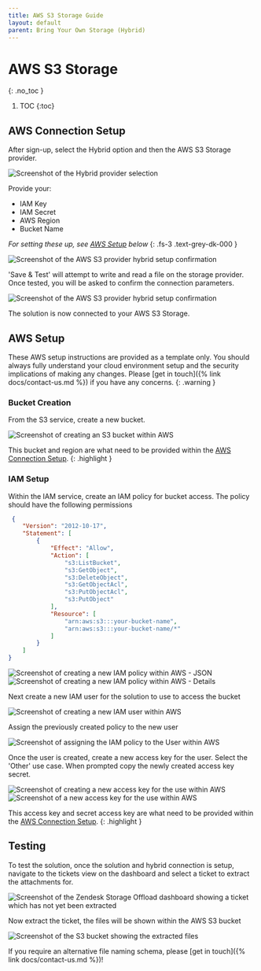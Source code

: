 ```yaml
---
title: AWS S3 Storage Guide
layout: default
parent: Bring Your Own Storage (Hybrid)
---
```

# AWS S3 Storage
{: .no_toc }

1. TOC
{:toc}

## AWS Connection Setup

After sign-up, select the Hybrid option and then the AWS S3 Storage provider.

<picture>
  <source srcset="{{ site.baseurl }}/assets/images/docs/bring-your-own-storage/select-provider.webp" type="image/webp">
  <img src="{{ site.baseurl }}/assets/images/docs/bring-your-own-storage/select-provider.png" alt="Screenshot of the Hybrid provider selection">
</picture>

Provide your:
- IAM Key
- IAM Secret
- AWS Region
- Bucket Name

_For setting these up, see [AWS Setup](#aws-setup) below_
{: .fs-3 .text-grey-dk-000 }

<picture>
  <source srcset="{{ site.baseurl }}/assets/images/docs/bring-your-own-storage/aws-storage/connection-details.webp" type="image/webp">
  <img src="{{ site.baseurl }}/assets/images/docs/bring-your-own-storage/aws-storage/connection-details.png" alt="Screenshot of the AWS S3 provider hybrid setup confirmation">
</picture>

'Save & Test' will attempt to write and read a file on the storage provider. Once tested, you will be asked to confirm the connection parameters.

<picture>
  <source srcset="{{ site.baseurl }}/assets/images/docs/bring-your-own-storage/aws-storage/confirm.webp" type="image/webp">
  <img src="{{ site.baseurl }}/assets/images/docs/bring-your-own-storage/aws-storage/confirm.png" alt="Screenshot of the AWS S3 provider hybrid setup confirmation">
</picture>

The solution is now connected to your AWS S3 Storage.

## AWS Setup

These AWS setup instructions are provided as a template only. You should always fully understand your cloud environment setup and the security implications of making any changes. Please [get in touch]({% link docs/contact-us.md %}) if you have any concerns.
{: .warning }

### Bucket Creation

From the S3 service, create a new bucket.

<picture>
  <source srcset="{{ site.baseurl }}/assets/images/docs/bring-your-own-storage/aws-storage/create-bucket.webp" type="image/webp">
  <img src="{{ site.baseurl }}/assets/images/docs/bring-your-own-storage/aws-storage/create-bucket.png" alt="Screenshot of creating an S3 bucket within AWS">
</picture>

This bucket and region are what need to be provided within the [AWS Connection Setup](#aws-connection-setup).
{: .highlight }

### IAM Setup

Within the IAM service, create an IAM policy for bucket access. The policy should have the following permissions

```json
 {
    "Version": "2012-10-17",
    "Statement": [
        {
            "Effect": "Allow",
            "Action": [
                "s3:ListBucket",
                "s3:GetObject",
                "s3:DeleteObject",
                "s3:GetObjectAcl",
                "s3:PutObjectAcl",
                "s3:PutObject"
            ],
            "Resource": [
                "arn:aws:s3:::your-bucket-name",
                "arn:aws:s3:::your-bucket-name/*"
            ]
        }
    ]
}
```

<picture>
  <source srcset="{{ site.baseurl }}/assets/images/docs/bring-your-own-storage/aws-storage/create-iam-policy.webp" type="image/webp">
  <img src="{{ site.baseurl }}/assets/images/docs/bring-your-own-storage/aws-storage/create-iam-policy.png" alt="Screenshot of creating a new IAM policy within AWS - JSON">
</picture>
<picture>
  <source srcset="{{ site.baseurl }}/assets/images/docs/bring-your-own-storage/aws-storage/create-iam-policy-2.webp" type="image/webp">
  <img src="{{ site.baseurl }}/assets/images/docs/bring-your-own-storage/aws-storage/create-iam-policy-2.png" alt="Screenshot of creating a new IAM policy within AWS - Details">
</picture>

Next create a new IAM user for the solution to use to access the bucket

<picture>
  <source srcset="{{ site.baseurl }}/assets/images/docs/bring-your-own-storage/aws-storage/create-iam-user.webp" type="image/webp">
  <img src="{{ site.baseurl }}/assets/images/docs/bring-your-own-storage/aws-storage/create-iam-user.png" alt="Screenshot of creating a new IAM user within AWS">
</picture>

Assign the previously created policy to the new user

<picture>
  <source srcset="{{ site.baseurl }}/assets/images/docs/bring-your-own-storage/aws-storage/assign-policy.webp" type="image/webp">
  <img src="{{ site.baseurl }}/assets/images/docs/bring-your-own-storage/aws-storage/assign-policy.png" alt="Screenshot of assigning the IAM policy to the User within AWS">
</picture>

Once the user is created, create a new access key for the user. Select the 'Other' use case. When prompted copy the newly created access key secret.

<picture>
  <source srcset="{{ site.baseurl }}/assets/images/docs/bring-your-own-storage/aws-storage/create-access-key.webp" type="image/webp">
  <img src="{{ site.baseurl }}/assets/images/docs/bring-your-own-storage/aws-storage/create-access-key.png" alt="Screenshot of creating a new access key for the use within AWS">
</picture>

<picture>
  <source srcset="{{ site.baseurl }}/assets/images/docs/bring-your-own-storage/aws-storage/access-key-created.webp" type="image/webp">
  <img src="{{ site.baseurl }}/assets/images/docs/bring-your-own-storage/aws-storage/access-key-created.png" alt="Screenshot of a new access key for the use within AWS">
</picture>

This access key and secret access key are what need to be provided within the [AWS Connection Setup](#aws-connection-setup).
{: .highlight }


## Testing

To test the solution, once the solution and hybrid connection is setup, navigate to the tickets view on the dashboard and select a ticket to extract the attachments for.

<picture>
  <source srcset="{{ site.baseurl }}/assets/images/docs/bring-your-own-storage/19-pre-extract.webp" type="image/webp">
  <img src="{{ site.baseurl }}/assets/images/docs/bring-your-own-storage/19-pre-extract.png" alt="Screenshot of the Zendesk Storage Offload dashboard showing a ticket which has not yet been extracted">
</picture>

Now extract the ticket, the files will be shown within the AWS S3 bucket

<picture>
  <source srcset="{{ site.baseurl }}/assets/images/docs/bring-your-own-storage/aws-storage/extracted-attachments.webp" type="image/webp">
  <img src="{{ site.baseurl }}/assets/images/docs/bring-your-own-storage/aws-storage/extracted-attachments.png" alt="Screenshot of the S3 bucket showing the extracted files">
</picture>




If you require an alternative file naming schema, please [get in touch]({% link docs/contact-us.md %})!